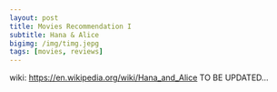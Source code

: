 ```yaml
---
layout: post
title: Movies Recommendation I
subtitle: Hana & Alice
bigimg: /img/timg.jepg
tags: [movies, reviews]
---
```


wiki: https://en.wikipedia.org/wiki/Hana_and_Alice
TO BE UPDATED...
